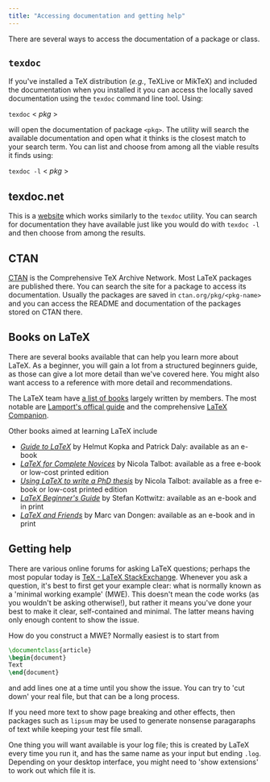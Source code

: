 ```yaml
---
title: "Accessing documentation and getting help"
---
```



There are several ways to access the documentation of a package or class.

## `texdoc`

If you've installed a TeX distribution (_e.g._, TeXLive or MikTeX) and included
the documentation when you installed it you can access the locally saved
documentation using the `texdoc` command line tool. Using:


`texdoc` < _pkg_ >


will open the documentation of package `<pkg>`. The utility will search the
available documentation and open what it thinks is the closest match to your
search term. You can list and choose from among all the viable results it finds
using:


`texdoc -l` < _pkg_ >


## texdoc.net

This is a [website](https://texdoc.net/) which works similarly to the `texdoc` utility. You can search
for documentation they have available just like you would do with `texdoc -l`
and then choose from among the results.


## CTAN

[CTAN](https://www.ctan.org) is the Comprehensive TeX Archive Network. Most LaTeX packages are published
there. You can search the site for a package to access its
documentation. Usually the packages are saved in `ctan.org/pkg/<pkg-name>`
and you can access the README and documentation of the packages stored on CTAN
there.

## Books on LaTeX

There are several books available that can help you learn more about LaTeX.
As a beginner, you will gain a lot from a structured beginners guide, as
those can give a lot more detail than we've covered here. You might also
want access to a reference with more detail and recommendations.

The LaTeX team have [a list of books](https://www.latex-project.org/help/books/)
largely written by members. The most notable are [Lamport's offical
guide](https://www.informit.com/store/latex-a-document-preparation-system-9780201529838)
and the comprehensive
[LaTeX Companion](https://www.informit.com/store/latex-companion-9780201362992).

Other books aimed at learning LaTeX include

- [_Guide to
  LaTeX_](https://www.informit.com/store/guide-to-latex-9780132651714) by Helmut
  Kopka and Patrick Daly: available as an e-book
- [_LaTeX for Complete Novices_](https://www.dickimaw-books.com/latex/novices/) by
  Nicola Talbot: available as a free e-book or low-cost printed edition
- [_Using LaTeX to write a PhD
  thesis_](https://www.dickimaw-books.com/latex/thesis/) by
  Nicola Talbot: available as a free e-book or low-cost printed edition
- [_LaTeX Beginner's Guide_](https://www.packtpub.com/gb/hardware-and-creative/latex-beginners-guide)
  by Stefan Kottwitz: available as an e-book and in print
- [_LaTeX and Friends_](https://www.springer.com/gp/book/9783642238154) by
  Marc van Dongen: available as an e-book and in print

## Getting help

There are various online forums for asking LaTeX questions; perhaps the most
popular today is [TeX - LaTeX StackExchange](https://tex.stackexchange.com).
Whenever you ask a question, it's best to first get your example clear: what is
normally known as a 'minimal working example' (MWE). This doesn't mean the code
works (as you wouldn't be asking otherwise!), but rather it means you've done
your best to make it clear, self-contained and minimal. The latter means
having only enough content to show the issue.

How do you construct a MWE? Normally easiest is to start from

```latex
\documentclass{article}
\begin{document}
Text
\end{document}
```

and add lines one at a time until you show the issue. You can try to
'cut down' your real file, but that can be a long process.

If you need more text to show page breaking and other effects, then
packages such as `lipsum` may be used to generate nonsense paragaraphs
of text while keeping your test file small.


One thing you will want available is your log file; this is created by LaTeX
every time you run it, and has the same name as your input but ending `.log`.
Depending on your desktop interface, you might need to 'show extensions' to
work out which file it is.
